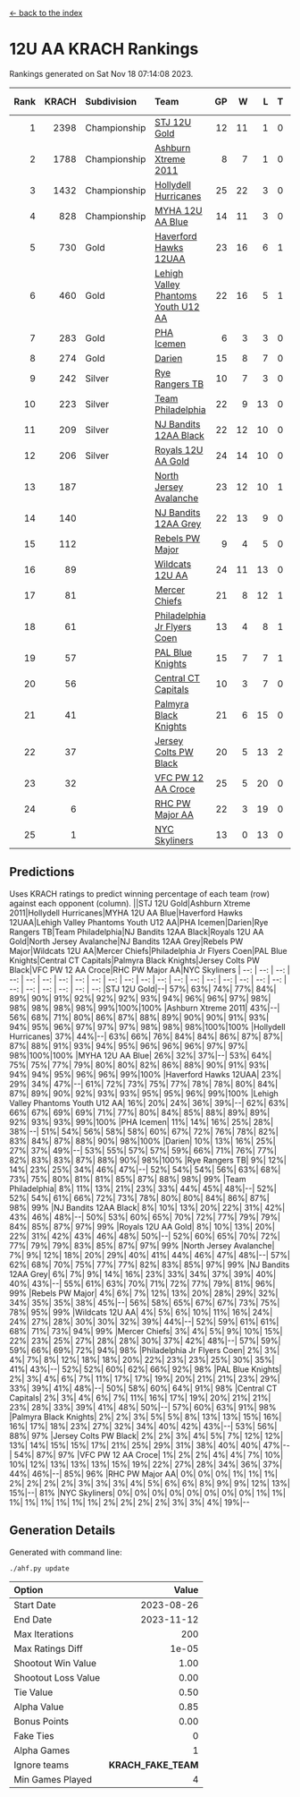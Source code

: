 [<- back to the index](readme.md)
# 12U AA KRACH Rankings
Rankings generated on Sat Nov 18 07:14:08 2023.

Rank|KRACH|Subdivision|Team|GP|W|L|T|OTW|OTL|SoS|Exp Wins|Win Diff
---:|---:|:---|:---|---:|---:|---:|---:|---:|---:|---:|---:|---:
1|2398|Championship|[STJ 12U Gold](https://gamesheetstats.com/seasons/3659/teams/141122/schedule)|12|11|1|0|1|0|258|11.8|-0.0
2|1788|Championship|[Ashburn Xtreme 2011](https://gamesheetstats.com/seasons/3659/teams/141121/schedule)|8|7|1|0|0|0|322|7.8|-0.0
3|1432|Championship|[Hollydell Hurricanes](https://gamesheetstats.com/seasons/3659/teams/141133/schedule)|25|22|3|0|4|0|254|22.8|-0.0
4|828|Championship|[MYHA 12U AA Blue](https://gamesheetstats.com/seasons/3659/teams/141123/schedule)|14|11|3|0|1|1|287|11.9|0.0
5|730|Gold|[Haverford Hawks 12UAA](https://gamesheetstats.com/seasons/3659/teams/141127/schedule)|23|16|6|1|1|2|552|17.3|-0.0
6|460|Gold|[Lehigh Valley Phantoms Youth U12 AA](https://gamesheetstats.com/seasons/3659/teams/141129/schedule)|22|16|5|1|0|0|269|17.4|0.0
7|283|Gold|[PHA Icemen](https://gamesheetstats.com/seasons/3659/teams/141145/schedule)|6|3|3|0|0|0|370|3.9|0.0
8|274|Gold|[Darien](https://gamesheetstats.com/seasons/3659/teams/141125/schedule)|15|8|7|0|1|1|478|8.9|0.0
9|242|Silver|[Rye Rangers TB](https://gamesheetstats.com/seasons/3659/teams/141140/schedule)|10|7|3|0|0|1|111|7.9|0.0
10|223|Silver|[Team Philadelphia](https://gamesheetstats.com/seasons/3659/teams/141128/schedule)|22|9|13|0|2|3|721|9.8|-0.0
11|209|Silver|[NJ Bandits 12AA Black](https://gamesheetstats.com/seasons/3659/teams/141126/schedule)|22|12|10|0|0|1|415|12.9|0.0
12|206|Silver|[Royals 12U AA Gold](https://gamesheetstats.com/seasons/3659/teams/141142/schedule)|24|14|10|0|3|0|302|14.9|0.0
13|187||[North Jersey Avalanche](https://gamesheetstats.com/seasons/3659/teams/141137/schedule)|23|12|10|1|1|2|258|13.4|0.0
14|140||[NJ Bandits 12AA Grey](https://gamesheetstats.com/seasons/3659/teams/141134/schedule)|22|13|9|0|1|1|184|13.9|0.0
15|112||[Rebels PW Major](https://gamesheetstats.com/seasons/3659/teams/141138/schedule)|9|4|5|0|1|0|157|4.9|0.0
16|89||[Wildcats 12U AA](https://gamesheetstats.com/seasons/3659/teams/141136/schedule)|24|11|13|0|0|0|306|11.9|0.0
17|81||[Mercer Chiefs](https://gamesheetstats.com/seasons/3659/teams/141135/schedule)|21|8|12|1|1|2|317|9.4|0.0
18|61||[Philadelphia Jr Flyers Coen](https://gamesheetstats.com/seasons/3659/teams/141143/schedule)|13|4|8|1|0|0|373|5.4|0.0
19|57||[PAL Blue Knights](https://gamesheetstats.com/seasons/3659/teams/141139/schedule)|15|7|7|1|0|1|89|8.4|0.0
20|56||[Central CT Capitals](https://gamesheetstats.com/seasons/3659/teams/141124/schedule)|10|3|7|0|0|2|315|3.9|0.0
21|41||[Palmyra Black Knights](https://gamesheetstats.com/seasons/3659/teams/141130/schedule)|21|6|15|0|1|1|508|6.9|0.0
22|37||[Jersey Colts PW Black](https://gamesheetstats.com/seasons/3659/teams/141141/schedule)|20|5|13|2|0|0|184|6.9|0.0
23|32||[VFC PW 12 AA Croce](https://gamesheetstats.com/seasons/3659/teams/141131/schedule)|25|5|20|0|1|1|643|5.9|0.0
24|6||[RHC PW Major AA](https://gamesheetstats.com/seasons/3659/teams/141132/schedule)|22|3|19|0|0|0|224|3.9|0.0
25|1||[NYC Skyliners](https://gamesheetstats.com/seasons/3659/teams/141144/schedule)|13|0|13|0|0|0|134|0.9|0.0

## Predictions
Uses KRACH ratings to predict winning percentage of each team (row) against each opponent (column).
||STJ 12U Gold|Ashburn Xtreme 2011|Hollydell Hurricanes|MYHA 12U AA Blue|Haverford Hawks 12UAA|Lehigh Valley Phantoms Youth U12 AA|PHA Icemen|Darien|Rye Rangers TB|Team Philadelphia|NJ Bandits 12AA Black|Royals 12U AA Gold|North Jersey Avalanche|NJ Bandits 12AA Grey|Rebels PW Major|Wildcats 12U AA|Mercer Chiefs|Philadelphia Jr Flyers Coen|PAL Blue Knights|Central CT Capitals|Palmyra Black Knights|Jersey Colts PW Black|VFC PW 12 AA Croce|RHC PW Major AA|NYC Skyliners
| --: | --: | --: | --: | --: | --: | --: | --: | --: | --: | --: | --: | --: | --: | --: | --: | --: | --: | --: | --: | --: | --: | --: | --: | --: | --: 
|STJ 12U Gold|--| 57%| 63%| 74%| 77%| 84%| 89%| 90%| 91%| 92%| 92%| 92%| 93%| 94%| 96%| 96%| 97%| 98%| 98%| 98%| 98%| 98%| 99%|100%|100%
|Ashburn Xtreme 2011| 43%|--| 56%| 68%| 71%| 80%| 86%| 87%| 88%| 89%| 90%| 90%| 91%| 93%| 94%| 95%| 96%| 97%| 97%| 97%| 98%| 98%| 98%|100%|100%
|Hollydell Hurricanes| 37%| 44%|--| 63%| 66%| 76%| 84%| 84%| 86%| 87%| 87%| 87%| 88%| 91%| 93%| 94%| 95%| 96%| 96%| 96%| 97%| 97%| 98%|100%|100%
|MYHA 12U AA Blue| 26%| 32%| 37%|--| 53%| 64%| 75%| 75%| 77%| 79%| 80%| 80%| 82%| 86%| 88%| 90%| 91%| 93%| 94%| 94%| 95%| 96%| 96%| 99%|100%
|Haverford Hawks 12UAA| 23%| 29%| 34%| 47%|--| 61%| 72%| 73%| 75%| 77%| 78%| 78%| 80%| 84%| 87%| 89%| 90%| 92%| 93%| 93%| 95%| 95%| 96%| 99%|100%
|Lehigh Valley Phantoms Youth U12 AA| 16%| 20%| 24%| 36%| 39%|--| 62%| 63%| 66%| 67%| 69%| 69%| 71%| 77%| 80%| 84%| 85%| 88%| 89%| 89%| 92%| 93%| 93%| 99%|100%
|PHA Icemen| 11%| 14%| 16%| 25%| 28%| 38%|--| 51%| 54%| 56%| 58%| 58%| 60%| 67%| 72%| 76%| 78%| 82%| 83%| 84%| 87%| 88%| 90%| 98%|100%
|Darien| 10%| 13%| 16%| 25%| 27%| 37%| 49%|--| 53%| 55%| 57%| 57%| 59%| 66%| 71%| 76%| 77%| 82%| 83%| 83%| 87%| 88%| 90%| 98%|100%
|Rye Rangers TB|  9%| 12%| 14%| 23%| 25%| 34%| 46%| 47%|--| 52%| 54%| 54%| 56%| 63%| 68%| 73%| 75%| 80%| 81%| 81%| 85%| 87%| 88%| 98%| 99%
|Team Philadelphia|  8%| 11%| 13%| 21%| 23%| 33%| 44%| 45%| 48%|--| 52%| 52%| 54%| 61%| 66%| 72%| 73%| 78%| 80%| 80%| 84%| 86%| 87%| 98%| 99%
|NJ Bandits 12AA Black|  8%| 10%| 13%| 20%| 22%| 31%| 42%| 43%| 46%| 48%|--| 50%| 53%| 60%| 65%| 70%| 72%| 77%| 79%| 79%| 84%| 85%| 87%| 97%| 99%
|Royals 12U AA Gold|  8%| 10%| 13%| 20%| 22%| 31%| 42%| 43%| 46%| 48%| 50%|--| 52%| 60%| 65%| 70%| 72%| 77%| 79%| 79%| 83%| 85%| 87%| 97%| 99%
|North Jersey Avalanche|  7%|  9%| 12%| 18%| 20%| 29%| 40%| 41%| 44%| 46%| 47%| 48%|--| 57%| 62%| 68%| 70%| 75%| 77%| 77%| 82%| 83%| 85%| 97%| 99%
|NJ Bandits 12AA Grey|  6%|  7%|  9%| 14%| 16%| 23%| 33%| 34%| 37%| 39%| 40%| 40%| 43%|--| 55%| 61%| 63%| 70%| 71%| 72%| 77%| 79%| 81%| 96%| 99%
|Rebels PW Major|  4%|  6%|  7%| 12%| 13%| 20%| 28%| 29%| 32%| 34%| 35%| 35%| 38%| 45%|--| 56%| 58%| 65%| 67%| 67%| 73%| 75%| 78%| 95%| 99%
|Wildcats 12U AA|  4%|  5%|  6%| 10%| 11%| 16%| 24%| 24%| 27%| 28%| 30%| 30%| 32%| 39%| 44%|--| 52%| 59%| 61%| 61%| 68%| 71%| 73%| 94%| 99%
|Mercer Chiefs|  3%|  4%|  5%|  9%| 10%| 15%| 22%| 23%| 25%| 27%| 28%| 28%| 30%| 37%| 42%| 48%|--| 57%| 59%| 59%| 66%| 69%| 72%| 94%| 98%
|Philadelphia Jr Flyers Coen|  2%|  3%|  4%|  7%|  8%| 12%| 18%| 18%| 20%| 22%| 23%| 23%| 25%| 30%| 35%| 41%| 43%|--| 52%| 52%| 60%| 62%| 66%| 92%| 98%
|PAL Blue Knights|  2%|  3%|  4%|  6%|  7%| 11%| 17%| 17%| 19%| 20%| 21%| 21%| 23%| 29%| 33%| 39%| 41%| 48%|--| 50%| 58%| 60%| 64%| 91%| 98%
|Central CT Capitals|  2%|  3%|  4%|  6%|  7%| 11%| 16%| 17%| 19%| 20%| 21%| 21%| 23%| 28%| 33%| 39%| 41%| 48%| 50%|--| 57%| 60%| 63%| 91%| 98%
|Palmyra Black Knights|  2%|  2%|  3%|  5%|  5%|  8%| 13%| 13%| 15%| 16%| 16%| 17%| 18%| 23%| 27%| 32%| 34%| 40%| 42%| 43%|--| 53%| 56%| 88%| 97%
|Jersey Colts PW Black|  2%|  2%|  3%|  4%|  5%|  7%| 12%| 12%| 13%| 14%| 15%| 15%| 17%| 21%| 25%| 29%| 31%| 38%| 40%| 40%| 47%|--| 54%| 87%| 97%
|VFC PW 12 AA Croce|  1%|  2%|  2%|  4%|  4%|  7%| 10%| 10%| 12%| 13%| 13%| 13%| 15%| 19%| 22%| 27%| 28%| 34%| 36%| 37%| 44%| 46%|--| 85%| 96%
|RHC PW Major AA|  0%|  0%|  0%|  1%|  1%|  1%|  2%|  2%|  2%|  2%|  3%|  3%|  3%|  4%|  5%|  6%|  6%|  8%|  9%|  9%| 12%| 13%| 15%|--| 81%
|NYC Skyliners|  0%|  0%|  0%|  0%|  0%|  0%|  0%|  0%|  1%|  1%|  1%|  1%|  1%|  1%|  1%|  1%|  2%|  2%|  2%|  2%|  3%|  3%|  4%| 19%|--

## Generation Details

Generated with command line:
```
./ahf.py update
```

| Option | Value |
| :----- | ----: |
| Start Date | 2023-08-26 |
| End Date | 2023-11-12 |
| Max Iterations | 200 |
| Max Ratings Diff | 1e-05 |
| Shootout Win Value | 1.00 |
| Shootout Loss Value | 0.00 |
| Tie Value | 0.50 |
| Alpha Value | 0.85 |
| Bonus Points | 0.00 |
| Fake Ties | 0 |
| Alpha Games | 1 |
| Ignore teams | __KRACH_FAKE_TEAM__ |
| Min Games Played | 4 |

